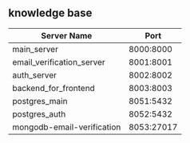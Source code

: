 ## knowledge base

|  Server Name | Port  |
| ------------ | ------------ |
| main_server  |  8000:8000 |
| email_verification_server  |  8001:8001 |
| auth_server  |  8002:8002 |
| backend_for_frontend  |  8003:8003 |
| postgres_main  |  8051:5432 |
| postgres_auth  |  8052:5432 |
| mongodb-email-verification  |  8053:27017 |

